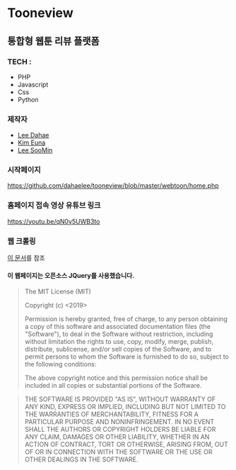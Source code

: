 # Tooneview
####
## 통합형 웹툰 리뷰 플랫폼

###
### TECH : 
- PHP
- Javascript
- Css
- Python

###
### 제작자
- [Lee Dahae](https://github.com/dahaelee)
- [Kim Euna](https://github.com/euna789)
- [Lee SooMin](https://github.com/vilut1002)

###
### 시작페이지
https://github.com/dahaelee/tooneview/blob/master/webtoon/home.php

###
### 홈페이지 접속 영상 유튜브 링크
https://youtu.be/qN0y5UWB3to

###
### 웹 크롤링
[이 문서](webtoon/OSP_1125.py)를 참조

####
#### 이 웹페이지는 오픈소스 JQuery를 사용했습니다.

>The MIT License (MIT)
>
>Copyright (c) <2019> <copyright SooMin Lee>
>
>Permission is hereby granted, free of charge, to any person obtaining a copy of this software and associated documentation files (the "Software"), to deal in the Software without restriction, including without limitation the rights to use, copy, modify, merge, publish, distribute, sublicense, and/or sell copies of the Software, and to permit persons to whom the Software is furnished to do so, subject to the following conditions:
>
>The above copyright notice and this permission notice shall be included in all copies or substantial portions of the Software.

>THE SOFTWARE IS PROVIDED "AS IS", WITHOUT WARRANTY OF ANY KIND, EXPRESS OR IMPLIED, INCLUDING BUT NOT LIMITED TO THE WARRANTIES OF MERCHANTABILITY, FITNESS FOR A PARTICULAR PURPOSE AND NONINFRINGEMENT. IN NO EVENT SHALL THE AUTHORS OR COPYRIGHT HOLDERS BE LIABLE FOR ANY CLAIM, DAMAGES OR OTHER LIABILITY, WHETHER IN AN ACTION OF CONTRACT, TORT OR OTHERWISE, ARISING FROM, OUT OF OR IN CONNECTION WITH THE SOFTWARE OR THE USE OR OTHER DEALINGS IN THE SOFTWARE.
